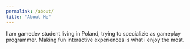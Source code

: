 ```yaml
---
permalink: /about/
title: "About Me"
---
```

 
I am gamedev student living in Poland, trying to specializie as gameplay programmer. Making fun interactive experiences is what i enjoy the most.  

 


